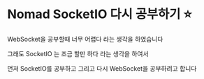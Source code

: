 # Nomad SocketIO 다시 공부하기 ⭐

<p>WebSocket을 공부할때 너무 어렵다 라는 생각을 하였습니다</p>
<p>그래도 SocketIO 는 조금 할만 하다 라는 생각을 하여서</p>
<p>먼저 SocketIO를 공부하고 그리고 다시 WebSocket을 공부하려고 합니다</p>
